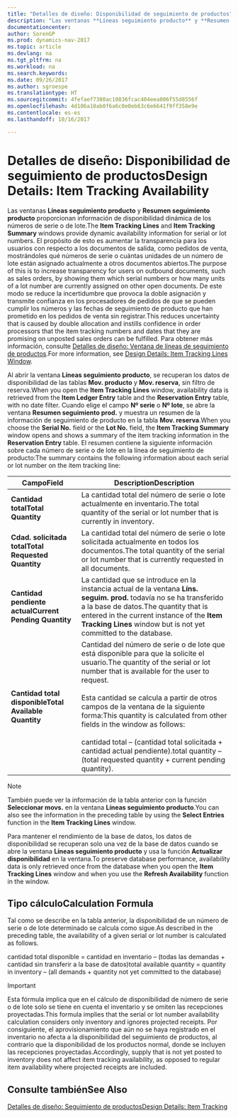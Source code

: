 ```yaml
---
title: "Detalles de diseño: Disponibilidad de seguimiento de productos"
description: "Las ventanas **Líneas seguimiento producto** y **Resumen seguimiento producto** proporcionan información de disponibilidad dinámica de los números de serie o de lote. El propósito de esto es aumentar la transparencia para los usuarios con respecto a los documentos de salida, como pedidos de venta, mostrándoles qué números de serie o cuántas unidades de un número de lote están asignado actualmente a otros documentos abiertos. De este modo se reduce la incertidumbre que provoca la doble asignación y transmite confianza en los procesadores de pedidos de que se pueden cumplir los números y las fechas de seguimiento de producto que han prometido en los pedidos de venta sin registrar."
documentationcenter: 
author: SorenGP
ms.prod: dynamics-nav-2017
ms.topic: article
ms.devlang: na
ms.tgt_pltfrm: na
ms.workload: na
ms.search.keywords: 
ms.date: 09/26/2017
ms.author: sgroespe
ms.translationtype: HT
ms.sourcegitcommit: 4fefaef7380ac10836fcac404eea006f55d8556f
ms.openlocfilehash: 4d106a10ab0f6a6c0e0eb63c6e6641f9ff358e9e
ms.contentlocale: es-es
ms.lasthandoff: 10/16/2017

---
```

# <a name="design-details-item-tracking-availability"></a><span data-ttu-id="fb38e-105">Detalles de diseño: Disponibilidad de seguimiento de productos</span><span class="sxs-lookup"><span data-stu-id="fb38e-105">Design Details: Item Tracking Availability</span></span>
<span data-ttu-id="fb38e-106">Las ventanas **Líneas seguimiento producto** y **Resumen seguimiento producto** proporcionan información de disponibilidad dinámica de los números de serie o de lote.</span><span class="sxs-lookup"><span data-stu-id="fb38e-106">The **Item Tracking Lines** and **Item Tracking Summary** windows provide dynamic availability information for serial or lot numbers.</span></span> <span data-ttu-id="fb38e-107">El propósito de esto es aumentar la transparencia para los usuarios con respecto a los documentos de salida, como pedidos de venta, mostrándoles qué números de serie o cuántas unidades de un número de lote están asignado actualmente a otros documentos abiertos.</span><span class="sxs-lookup"><span data-stu-id="fb38e-107">The purpose of this is to increase transparency for users on outbound documents, such as sales orders, by showing them which serial numbers or how many units of a lot number are currently assigned on other open documents.</span></span> <span data-ttu-id="fb38e-108">De este modo se reduce la incertidumbre que provoca la doble asignación y transmite confianza en los procesadores de pedidos de que se pueden cumplir los números y las fechas de seguimiento de producto que han prometido en los pedidos de venta sin registrar.</span><span class="sxs-lookup"><span data-stu-id="fb38e-108">This reduces uncertainty that is caused by double allocation and instills confidence in order processors that the item tracking numbers and dates that they are promising on unposted sales orders can be fulfilled.</span></span> <span data-ttu-id="fb38e-109">Para obtener más información, consulte [Detalles de diseño: Ventana de líneas de seguimiento de productos](design-details-item-tracking-lines-window.md).</span><span class="sxs-lookup"><span data-stu-id="fb38e-109">For more information, see [Design Details: Item Tracking Lines Window](design-details-item-tracking-lines-window.md).</span></span>  

 <span data-ttu-id="fb38e-110">Al abrir la ventana **Líneas seguimiento producto**, se recuperan los datos de disponibilidad de las tablas **Mov. producto** y **Mov. reserva**, sin filtro de reserva.</span><span class="sxs-lookup"><span data-stu-id="fb38e-110">When you open the **Item Tracking Lines** window, availability data is retrieved from the **Item Ledger Entry** table and the **Reservation Entry** table, with no date filter.</span></span> <span data-ttu-id="fb38e-111">Cuando elige el campo **Nº serie** o **Nº lote**, se abre la ventana **Resumen seguimiento prod.** y muestra un resumen de la información de seguimiento de producto en la tabla **Mov. reserva**.</span><span class="sxs-lookup"><span data-stu-id="fb38e-111">When you choose the **Serial No.** field or the **Lot No.** field, the **Item Tracking Summary** window opens and shows a summary of the item tracking information in the **Reservation Entry** table.</span></span> <span data-ttu-id="fb38e-112">El resumen contiene la siguiente información sobre cada número de serie o de lote en la línea de seguimiento de producto:</span><span class="sxs-lookup"><span data-stu-id="fb38e-112">The summary contains the following information about each serial or lot number on the item tracking line:</span></span>  

|<span data-ttu-id="fb38e-113">Campo</span><span class="sxs-lookup"><span data-stu-id="fb38e-113">Field</span></span>|<span data-ttu-id="fb38e-114">Description</span><span class="sxs-lookup"><span data-stu-id="fb38e-114">Description</span></span>|  
|---------------------------------|---------------------------------------|  
|<span data-ttu-id="fb38e-115">**Cantidad total**</span><span class="sxs-lookup"><span data-stu-id="fb38e-115">**Total Quantity**</span></span>|<span data-ttu-id="fb38e-116">La cantidad total del número de serie o lote actualmente en inventario.</span><span class="sxs-lookup"><span data-stu-id="fb38e-116">The total quantity of the serial or lot number that is currently in inventory.</span></span>|  
|<span data-ttu-id="fb38e-117">**Cdad. solicitada total**</span><span class="sxs-lookup"><span data-stu-id="fb38e-117">**Total Requested Quantity**</span></span>|<span data-ttu-id="fb38e-118">La cantidad total del número de serie o lote solicitada actualmente en todos los documentos.</span><span class="sxs-lookup"><span data-stu-id="fb38e-118">The total quantity of the serial or lot number that is currently requested in all documents.</span></span>|  
|<span data-ttu-id="fb38e-119">**Cantidad pendiente actual**</span><span class="sxs-lookup"><span data-stu-id="fb38e-119">**Current Pending Quantity**</span></span>|<span data-ttu-id="fb38e-120">La cantidad que se introduce en la instancia actual de la ventana **Líns. seguim. prod.** todavía no se ha transferido a la base de datos.</span><span class="sxs-lookup"><span data-stu-id="fb38e-120">The quantity that is entered in the current instance of the **Item Tracking Lines** window but is not yet committed to the database.</span></span>|  
|<span data-ttu-id="fb38e-121">**Cantidad total disponible**</span><span class="sxs-lookup"><span data-stu-id="fb38e-121">**Total Available Quantity**</span></span>|<span data-ttu-id="fb38e-122">Cantidad del número de serie o de lote que está disponible para que la solicite el usuario.</span><span class="sxs-lookup"><span data-stu-id="fb38e-122">The quantity of the serial or lot number that is available for the user to request.</span></span><br /><br /> <span data-ttu-id="fb38e-123">Esta cantidad se calcula a partir de otros campos de la ventana de la siguiente forma:</span><span class="sxs-lookup"><span data-stu-id="fb38e-123">This quantity is calculated from other fields in the window as follows:</span></span><br /><br /> <span data-ttu-id="fb38e-124">cantidad total – (cantidad total solicitada + cantidad actual pendiente).</span><span class="sxs-lookup"><span data-stu-id="fb38e-124">total quantity – (total requested quantity + current pending quantity).</span></span>|  

> [!NOTE]  
>  <span data-ttu-id="fb38e-125">También puede ver la información de la tabla anterior con la función **Seleccionar movs.** en la ventana **Líneas seguimiento producto**.</span><span class="sxs-lookup"><span data-stu-id="fb38e-125">You can also see the information in the preceding table by using the **Select Entries** function in the **Item Tracking Lines** window.</span></span>  

 <span data-ttu-id="fb38e-126">Para mantener el rendimiento de la base de datos, los datos de disponibilidad se recuperan solo una vez de la base de datos cuando se abre la ventana **Líneas seguimiento producto** y usa la función **Actualizar disponibilidad** en la ventana.</span><span class="sxs-lookup"><span data-stu-id="fb38e-126">To preserve database performance, availability data is only retrieved once from the database when you open the **Item Tracking Lines** window and when you use the **Refresh Availability** function in the window.</span></span>  

## <a name="calculation-formula"></a><span data-ttu-id="fb38e-127">Tipo cálculo</span><span class="sxs-lookup"><span data-stu-id="fb38e-127">Calculation Formula</span></span>  
 <span data-ttu-id="fb38e-128">Tal como se describe en la tabla anterior, la disponibilidad de un número de serie o de lote determinado se calcula como sigue.</span><span class="sxs-lookup"><span data-stu-id="fb38e-128">As described in the preceding table, the availability of a given serial or lot number is calculated as follows.</span></span>  

 <span data-ttu-id="fb38e-129">cantidad total disponible = cantidad en inventario – (todas las demandas + cantidad sin transferir a la base de datos)</span><span class="sxs-lookup"><span data-stu-id="fb38e-129">total available quantity = quantity in inventory – (all demands + quantity not yet committed to the database)</span></span>  

> [!IMPORTANT]  
>  <span data-ttu-id="fb38e-130">Esta fórmula implica que en el cálculo de disponibilidad de número de serie o de lote solo se tiene en cuenta el inventario y se omiten las recepciones proyectadas.</span><span class="sxs-lookup"><span data-stu-id="fb38e-130">This formula implies that the serial or lot number availability calculation considers only inventory and ignores projected receipts.</span></span> <span data-ttu-id="fb38e-131">Por consiguiente, el aprovisionamiento que aún no se haya registrado en el inventario no afecta a la disponibilidad del seguimiento de productos, al contrario que la disponibilidad de los productos normal, donde se incluyen las recepciones proyectadas.</span><span class="sxs-lookup"><span data-stu-id="fb38e-131">Accordingly, supply that is not yet posted to inventory does not affect item tracking availability, as opposed to regular item availability where projected receipts are included.</span></span>  

## <a name="see-also"></a><span data-ttu-id="fb38e-132">Consulte también</span><span class="sxs-lookup"><span data-stu-id="fb38e-132">See Also</span></span>  
 [<span data-ttu-id="fb38e-133">Detalles de diseño: Seguimiento de productos</span><span class="sxs-lookup"><span data-stu-id="fb38e-133">Design Details: Item Tracking</span></span>](design-details-item-tracking.md)

